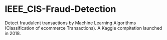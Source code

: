 # IEEE_CIS-Fraud-Detection
Detect fraudulent transactions by Machine Learning Algorithms (Classification of ecommerce Transactions). 
A Kaggle compitetion launched in 2018.
